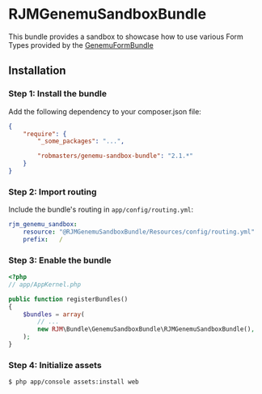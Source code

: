 # RJMGenemuSandboxBundle

This bundle provides a sandbox to showcase how to use various Form Types provided by the [GenemuFormBundle](https://github.com/genemu/GenemuFormBundle)

## Installation

### Step 1: Install the bundle

Add the following dependency to your composer.json file:
``` json
{
    "require": {
        "_some_packages": "...",

        "robmasters/genemu-sandbox-bundle": "2.1.*"
    }
}
```

### Step 2: Import routing

Include the bundle's routing in `app/config/routing.yml`:
```yml
rjm_genemu_sandbox:
    resource: "@RJMGenemuSandboxBundle/Resources/config/routing.yml"
    prefix:   /
```

### Step 3: Enable the bundle

```php
<?php
// app/AppKernel.php

public function registerBundles()
{
    $bundles = array(
        // ...
        new RJM\Bundle\GenemuSandboxBundle\RJMGenemuSandboxBundle(),
    );
}
```

### Step 4: Initialize assets

``` bash
$ php app/console assets:install web
```